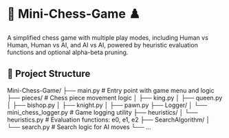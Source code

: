 # 🧠 Mini-Chess-Game ♟️

A simplified chess game with multiple play modes, including Human vs Human, Human vs AI, and AI vs AI, powered by heuristic evaluation functions and optional alpha-beta pruning.

## 📁 Project Structure
Mini-Chess-Game/
├── main.py                   # Entry point with game menu and logic
├── pieces/                  # Chess piece movement logic
│   ├── king.py
│   ├── queen.py
│   ├── bishop.py
│   ├── knight.py
│   ├── pawn.py
├── Logger/
│   └── mini_chess_logger.py  # Game logging utility
├── heuristics/
│   └── heuristics.py         # Evaluation functions: e0, e1, e2
├── SearchAlgorithm/
│   └── search.py             # Search logic for AI moves
└── ...
